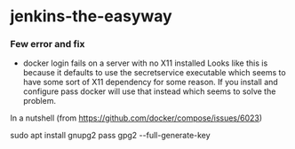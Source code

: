 # jenkins-the-easyway


### Few error and fix
- docker login fails on a server with no X11 installed
  Looks like this is because it defaults to use the secretservice executable which seems to have some sort of X11 dependency for some reason. If you install and configure pass   docker will use that instead which seems to solve the problem.

In a nutshell (from https://github.com/docker/compose/issues/6023)

sudo apt install gnupg2 pass 
gpg2 --full-generate-key
